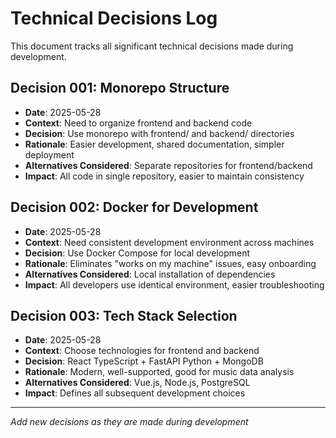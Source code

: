 # Technical Decisions Log

This document tracks all significant technical decisions made during development.

## Decision 001: Monorepo Structure
- **Date**: 2025-05-28
- **Context**: Need to organize frontend and backend code
- **Decision**: Use monorepo with frontend/ and backend/ directories
- **Rationale**: Easier development, shared documentation, simpler deployment
- **Alternatives Considered**: Separate repositories for frontend/backend
- **Impact**: All code in single repository, easier to maintain consistency

## Decision 002: Docker for Development
- **Date**: 2025-05-28
- **Context**: Need consistent development environment across machines
- **Decision**: Use Docker Compose for local development
- **Rationale**: Eliminates "works on my machine" issues, easy onboarding
- **Alternatives Considered**: Local installation of dependencies
- **Impact**: All developers use identical environment, easier troubleshooting

## Decision 003: Tech Stack Selection
- **Date**: 2025-05-28
- **Context**: Choose technologies for frontend and backend
- **Decision**: React TypeScript + FastAPI Python + MongoDB
- **Rationale**: Modern, well-supported, good for music data analysis
- **Alternatives Considered**: Vue.js, Node.js, PostgreSQL
- **Impact**: Defines all subsequent development choices

---

*Add new decisions as they are made during development*